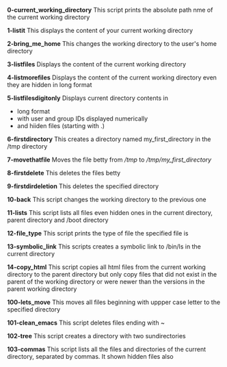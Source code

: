 **0-current_working_directory**
This script prints the absolute path nme of the current working directory

**1-listit**
This displays the content of your current working directory

**2-bring_me_home**
This changes the working directory to the user's home directory

**3-listfiles**
Displays the content of the current working directory

**4-listmorefiles**
Displays the content of the current working directory even they are hidden in long format

**5-listfilesdigitonly**
Displays current directory contents in 
* long format
* with user and group IDs displayed numerically
* and hiiden files (starting with .)

**6-firstdirectory**
This creates a directory named my_first_directory in the /tmp directory

**7-movethatfile**
Moves the file betty from _/tmp_ to _/tmp/my_first_directory_

**8-firstdelete**
This deletes the files betty

**9-firstdirdeletion**
This deletes the specified directory

**10-back**
This script changes the working directory to the previous one

**11-lists**
This script lists all files even hidden ones in the current directory, parent directory and /boot directory 

**12-file_type**
This script prints the type of file the specified file is

**13-symbolic_link**
This scripts creates a symbolic link to /bin/ls in the current directory

**14-copy_html**
This script copies all html files from the current working directory to the parent directory but only copy files that did not exist in the parent of the working directory or were newer than the versions in the parent working directory

**100-lets_move**
This moves all files beginning with uppper case letter to the specified directory

**101-clean_emacs**
This script deletes files ending with ~

**102-tree**
This script creates a directory with two sundirectories

**103-commas**
This script lists all the files and directories of the current directory, separated by commas. It shown hidden files also

